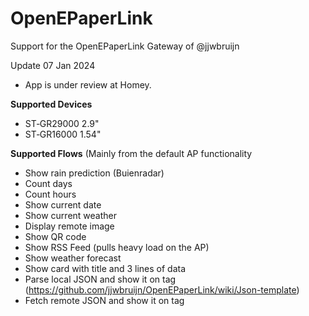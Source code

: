 # OpenEPaperLink

Support for the OpenEPaperLink Gateway of @jjwbruijn


Update 07 Jan 2024
- App is under review at Homey.




**Supported Devices**
- ST‐GR29000 2.9"
- ST‐GR16000 1.54"

**Supported Flows** (Mainly from the default AP functionality
- Show rain prediction (Buienradar)
- Count days
- Count hours
- Show current date
- Show current weather
- Display remote image
- Show QR code
- Show RSS Feed (pulls heavy load on the AP)
- Show weather forecast
- Show card with title and 3 lines of data
- Parse local JSON and show it on tag (https://github.com/jjwbruijn/OpenEPaperLink/wiki/Json-template)
- Fetch remote JSON and show it on tag




